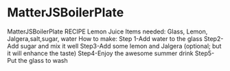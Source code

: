 # MatterJSBoilerPlate
MatterJSBoilerPlate
RECIPE
Lemon Juice
Items needed: Glass, Lemon, Jalgera,salt,sugar, water
How to make:
Step 1-Add water to the glass
Step2-Add sugar and mix it well
Step3-Add some lemon and Jalgera (optional; but it will enhance the taste)
Step4-Enjoy the awesome summer drink
Step5- Put the glass to wash 


 
                           
